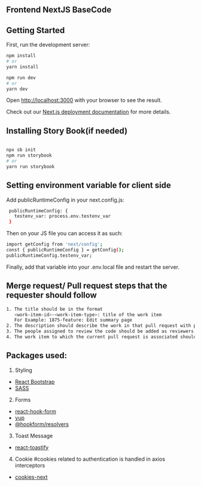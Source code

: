 ## Frontend NextJS BaseCode

## Getting Started

First, run the development server:

```bash
npm install
# or
yarn install

npm run dev
# or
yarn dev
```

Open [http://localhost:3000](http://localhost:3000) with your browser to see the result.

Check out our [Next.js deployment documentation](https://nextjs.org/docs/deployment) for more details.

## Installing Story Book(if needed)

```bash

npx sb init
npm run storybook
# or
yarn run storybook

```

## Setting environment variable for client side

Add publicRuntimeConfig in your next.config.js:

```bash
 publicRuntimeConfig: {
   testenv_var: process.env.testenv_var
 }
```

Then on your JS file you can access it as such:

```bash
import getConfig from 'next/config';
const { publicRuntimeConfig } = getConfig();
publicRuntimeConfig.testenv_var;
```

Finally, add that variable into your .env.local file and restart the server.

## Merge request/ Pull request steps that the requester should follow

```bash
1. The title should be in the format
   <work-item-id>-<work-item-type>: title of the work item
   For Example: 1875-feature: Edit summary page
2. The description should describe the work in that pull request with proper context
3. The people assigned to review the code should be added as reviewers.
4. The work item to which the current pull request is associated should be included.

```

## Packages used:

1. Styling

- [React Bootstrap](https://react-bootstrap.netlify.app/)
- [SASS](https://sass-lang.com/documentation/)

2. Forms

- [react-hook-form](https://react-hook-form.com/)
- [yup](https://www.npmjs.com/package/yup)
- [@hookform/resolvers](https://www.npmjs.com/package/@hookform/resolvers)

3. Toast Message

- [react-toastify](https://www.npmjs.com/package/react-toastify)

4. Cookie
   #cookies related to authentication is handled in axios interceptors

- [cookies-next](https://www.npmjs.com/package/cookies-next)
